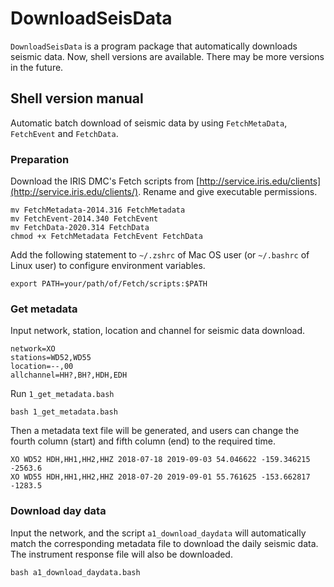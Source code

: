 # DownloadSeisData
`DownloadSeisData` is a program package that automatically downloads seismic data. Now, shell versions are available. There may be more versions in the future.

## Shell version manual
Automatic batch download of seismic data by using `FetchMetaData`, `FetchEvent` and `FetchData`.

### Preparation
Download the IRIS DMC's Fetch scripts from [http://service.iris.edu/clients](http://service.iris.edu/clients/). Rename and give executable permissions.

```shell
mv FetchMetadata-2014.316 FetchMetadata
mv FetchEvent-2014.340 FetchEvent
mv FetchData-2020.314 FetchData
chmod +x FetchMetadata FetchEvent FetchData
```

Add the following statement to `~/.zshrc` of Mac OS user (or `~/.bashrc` of Linux user) to configure environment variables.
```shell
export PATH=your/path/of/Fetch/scripts:$PATH
```

### Get metadata
Input network, station, location and channel for seismic data download.

```shell
network=XO
stations=WD52,WD55
location=--,00
allchannel=HH?,BH?,HDH,EDH

```
Run `1_get_metadata.bash`
```shell
bash 1_get_metadata.bash
```
Then a metadata text file will be generated, and users can change the fourth column (start) and fifth column (end) to the required time.

```
XO WD52 HDH,HH1,HH2,HHZ 2018-07-18 2019-09-03 54.046622 -159.346215 -2563.6
XO WD55 HDH,HH1,HH2,HHZ 2018-07-20 2019-09-01 55.761625 -153.662817 -1283.5
```

### Download day data
Input the network, and the script `a1_download_daydata` will automatically match the corresponding metadata file to download the daily seismic data. The instrument response file will also be downloaded.

```shell
bash a1_download_daydata.bash
```
